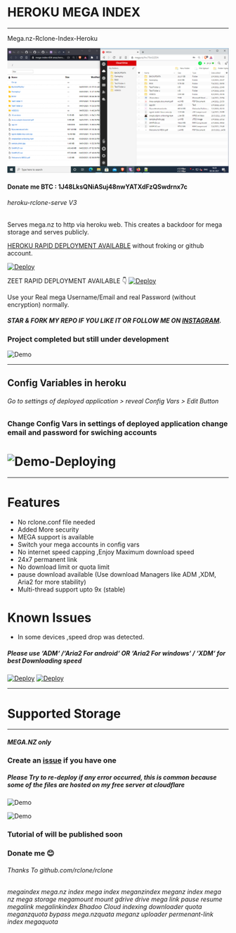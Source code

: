 # HEROKU MEGA INDEX
---------------------
Mega.nz-Rclone-Index-Heroku

![Demo](https://raw.githubusercontent.com/TechAppSystem/Mega/main/.example_images/megaandindex.PNG)

#### Donate me BTC : 1J48LksQNiASuj48nwYATXdFzQSwdrnx7c
###### heroku-rclone-serve V3

Serves mega.nz to http via heroku web.
This creates a backdoor for mega storage and serves publicly.

[HEROKU RAPID DEPLOYMENT AVAILABLE](https://dashboard.heroku.com/new?template=https://githubusercontent.com/TechAppSystem/Mega) without froking or github account.

[![Deploy](https://www.herokucdn.com/deploy/button.svg)](https://heroku.com/deploy?template=https://github.com/developeranaz/Mega.nz-Rclone-Index-Heroku)

ZEET RAPID DEPLOYMENT AVAILABLE 👇
[![Deploy](https://deploy.zeet.co/Mega.nz-Rclone-Index-Heroku.svg)](https://deploy.zeet.co/?url=https://github.com/developeranaz/Mega.nz-Rclone-Index-Heroku)

Use your Real mega Username/Email and real Password (without encryption) normally. 

##### STAR & FORK MY REPO IF YOU LIKE IT OR FOLLOW ME ON [INSTAGRAM](https://www.instagram.com/t_h_e_anas).


### Project completed but still under development

![Demo](https://raw.githubusercontent.com/developeranaz/Mega.nz-Rclone-Index-Heroku/main/.example_images/deployedV.PNG)

------------

## Config Variables in heroku

###### Go to settings of deployed application > reveal Config Vars > Edit Button

### Change Config Vars in settings of deployed application change email and password for swiching accounts

# ![Demo-Deploying](https://raw.githubusercontent.com/developeranaz/Mega.nz-Rclone-Index-Heroku/main/.example_images/newdeploying.PNG)

------------
# Features

* No rclone.conf file needed
* Added More security
* MEGA support is available
* Switch your mega accounts in config vars
* No internet speed capping ,Enjoy Maximum download speed
* 24x7 permanent link
* No download limit or quota limit
* pause download available (Use download Managers like ADM ,XDM, Aria2 for more stability)
* Multi-thread support upto 9x (stable)

# Known Issues
* In some devices ,speed drop was detected. 

##### Please use  ‘ADM‘ /‘Aria2 For android‘ OR ‘Aria2 For windows‘ / ‘XDM‘ for best Downloading speed


[![Deploy](https://www.herokucdn.com/deploy/button.svg)](https://heroku.com/deploy?template=https://github.com/developeranaz/Mega.nz-Rclone-Index-Heroku)
[![Deploy](https://deploy.zeet.co/Mega.nz-Rclone-Index-Heroku.svg)](https://deploy.zeet.co/?url=https://github.com/developeranaz/Mega.nz-Rclone-Index-Heroku)

---
# Supported Storage
-------------------
##### MEGA.NZ only

### Create an [issue](https://github.com/developeranaz/Mega.nz-Rclone-Index-Heroku-BETA/issues/new) if you have one

##### Please Try to re-deploy if any error occurred, this is common because some of the files are hosted on my free server at cloudflare

![Demo](https://raw.githubusercontent.com/developeranaz/Mega.nz-Rclone-Index-Heroku/main/.example_images/samplemega.PNG)

![Demo](https://raw.githubusercontent.com/developeranaz/Mega.nz-Rclone-Index-Heroku/main/.example_images/megaandindex.PNG)

### Tutorial of will be published soon

### Donate me 😊

###### Thanks To github.com/rclone/rclone

###### megaindex mega.nz index mega index meganzindex meganz index mega nz mega storage megamount mount gdrive drive mega link pause resume megalink megalinkindex Bhadoo Cloud indexing downloader quota meganzquota bypass mega.nzquata meganz uploader permenant-link index megaquota

<meta name="googlec978fa026335d582.html meganz index mega.nz index meganzindex" content="...">
<meta name="google-site-verification: googlec978fa026335d582.html" content="...">
